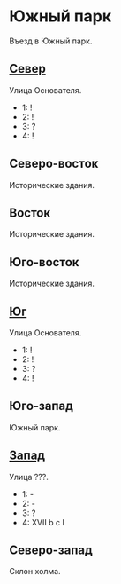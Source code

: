 # Южный парк

Въезд в Южный парк.

## [Север](./520120.md)

Улица Основателя.

* 1:    !
* 2:    !
* 3:    ?
* 4:    !

## Северо-восток

Исторические здания.

## Восток

Исторические здания.

## Юго-восток

Исторические здания.

## [Юг](./520140.md)

Улица Основателя.

* 1:    !
* 2:    !
* 3:    ?
* 4:    !

## Юго-запад

Южный парк.

## [Запад](./510140.md)

Улица ???.

* 1:    -
* 2:    -
* 3:    ?
* 4:    XVII    b   c   l

## Северо-запад

Склон холма.
